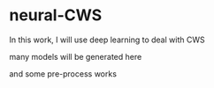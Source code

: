 # neural-CWS

In this work, I will use deep learning to deal with CWS

many models will be generated here

and some pre-process works
